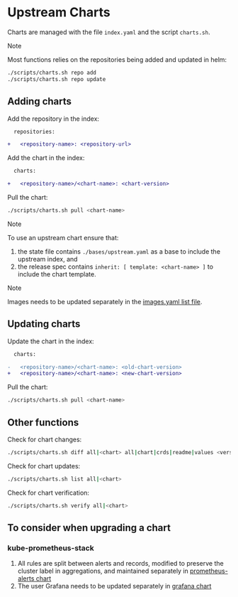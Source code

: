 # Upstream Charts

Charts are managed with the file `index.yaml` and the script `charts.sh`.

> [!NOTE]
> Most functions relies on the repositories being added and updated in helm:
>
> ```bash
> ./scripts/charts.sh repo add
> ./scripts/charts.sh repo update
> ```

## Adding charts

Add the repository in the index:

```diff
  repositories:

+   <repository-name>: <repository-url>
```

Add the chart in the index:

```diff
  charts:

+   <repository-name>/<chart-name>: <chart-version>
```

Pull the chart:

```bash
./scripts/charts.sh pull <chart-name>
```

> [!NOTE]
> To use an upstream chart ensure that:
>
> 1. the state file contains `./bases/upstream.yaml` as a base to include the upstream index, and
> 2. the release spec contains `inherit: [ template: <chart-name> ]` to include the chart template.

> [!NOTE]
> Images needs to be updated separately in the [images.yaml list file](../lists/images.yaml).

## Updating charts

Update the chart in the index:

```diff
  charts:

-   <repository-name>/<chart-name>: <old-chart-version>
+   <repository-name>/<chart-name>: <new-chart-version>
```

Pull the chart:

```bash
./scripts/charts.sh pull <chart-name>
```

## Other functions

Check for chart changes:

```bash
./scripts/charts.sh diff all|<chart> all|chart|crds|readme|values <version>
```

Check for chart updates:

```bash
./scripts/charts.sh list all|<chart>
```

Check for chart verification:

```bash
./scripts/charts.sh verify all|<chart>
```

## To consider when upgrading a chart

### kube-prometheus-stack

1. All rules are split between alerts and records, modified to preserve the cluster label in aggregations, and maintained separately in [prometheus-alerts chart](../charts/prometheus-alerts/)
1. The user Grafana needs to be updated separately in [grafana chart](./grafana)
